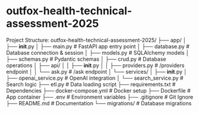 # outfox-health-technical-assessment-2025

Project Structure:
outfox-health-technical-assessment-2025/
├── app/
│   ├── __init__.py
│   ├── main.py              # FastAPI app entry point
│   ├── database.py          # Database connection & session
│   ├── models.py            # SQLAlchemy models
│   ├── schemas.py           # Pydantic schemas
│   ├── crud.py              # Database operations
│   ├── api/
│   │   ├── __init__.py
│   │   ├── providers.py     # /providers endpoint
│   │   └── ask.py           # /ask endpoint
│   └── services/
│       ├── __init__.py
│       ├── openai_service.py # OpenAI integration
│       └── search_service.py # Search logic
├── etl.py                   # Data loading script
├── requirements.txt         # Dependencies
├── docker-compose.yml       # Docker setup
├── Dockerfile              # App container
├── .env                    # Environment variables
├── .gitignore              # Git Ignore
├── README.md               # Documentation
└── migrations/             # Database migrations
